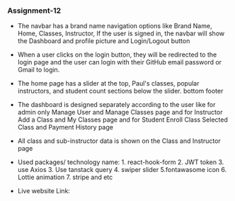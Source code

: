 
### Assignment-12

* The navbar has a brand name navigation options like Brand Name, Home,  Classes, Instructor, If the user is signed in, the navbar will show the Dashboard and profile picture and Login/Logout button

*  When a user clicks on the login button, they will be redirected to the login page and the user can login with their GitHub email password or Gmail to login.

* The home page has a slider at the top, Paul's classes, popular instructors, and student count sections below the slider. bottom footer

* The dashboard is designed separately according to the user like for admin only Manage User and Manage Classes page and for Instructor Add a Class and My Classes page and for Student Enroll Class Selected Class and Payment History page

* All class and sub-instructor data is shown on the Class and Instructor page


* Used packages/ technology name: 1. react-hook-form 
        2. JWT token 
        3. use Axios
        3. Use tanstack query 
        4. swiper slider
        5.fontawasome icon
        6. Lottie animation 
        7. stripe and etc

* Live website Link: 